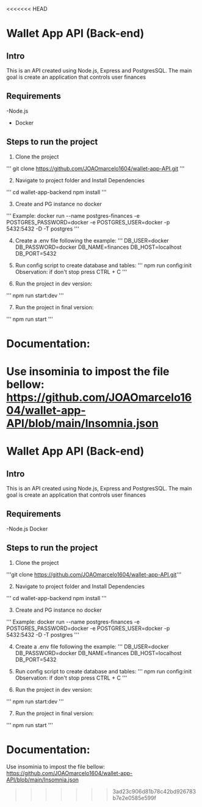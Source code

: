 <<<<<<< HEAD
 # Wallet App API (Back-end)

 ## Intro

 This is an API created using Node.js, Express and PostgresSQL.
 The main goal is create an application that controls user finances

 ## Requirements
 -Node.js
 - Docker

 ## Steps to run the project


1. Clone the project

 '''
git clone https://github.com/JOAOmarcelo1604/wallet-app-API.git
 '''

 2. Navigate to project folder and Install Dependencies

 '''
 cd wallet-app-backend
 npm install
 '''

 3. Create and PG instance no docker

 '''
 Example:
 docker run --name postgres-finances -e POSTGRES_PASSWORD=docker -e POSTGRES_USER=docker -p 5432:5432 -D -T postgres
 '''

 4. Create a .env file following the example:
 '''
DB_USER=docker
DB_PASSWORD=docker
DB_NAME=finances
DB_HOST=localhost
DB_PORT=5432

5. Run config script to create database and tables:
'''
npm run config:init
Observation: if don't stop press CTRL + C
 '''

 6. Run the project in dev version:

 '''
npm run start:dev
 '''

 7. Run the project in final version:

 '''
npm run start
 '''

 # Documentation:

 Use insominia to impost the file bellow:
 https://github.com/JOAOmarcelo1604/wallet-app-API/blob/main/Insomnia.json
=======
 # Wallet App API (Back-end)

 ## Intro

 This is an API created using Node.js, Express and PostgresSQL.
 The main goal is create an application that controls user finances

 ## Requirements
 -Node.js
Docker

 ## Steps to run the project


1. Clone the project

 '''git clone https://github.com/JOAOmarcelo1604/wallet-app-API.git'''

 2. Navigate to project folder and Install Dependencies

 '''
 cd wallet-app-backend
 npm install
 '''

 3. Create and PG instance no docker

 '''
 Example:
 docker run --name postgres-finances -e POSTGRES_PASSWORD=docker -e POSTGRES_USER=docker -p 5432:5432 -D -T postgres
 '''

 4. Create a .env file following the example:
 '''
DB_USER=docker
DB_PASSWORD=docker
DB_NAME=finances
DB_HOST=localhost
DB_PORT=5432

5. Run config script to create database and tables:
'''
npm run config:init
Observation: if don't stop press CTRL + C
 '''

 6. Run the project in dev version:

 '''
npm run start:dev
 '''

 7. Run the project in final version:

 '''
npm run start
 '''

 # Documentation:

 Use insominia to impost the file bellow:
 https://github.com/JOAOmarcelo1604/wallet-app-API/blob/main/Insomnia.json
>>>>>>> 3ad23c906d81b78c42bd926783b7e2e0585e599f
